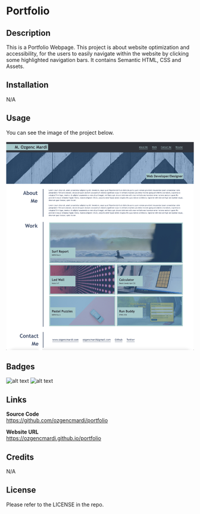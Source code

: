 # Portfolio

## Description

This is a Portfolio Webpage. This project is about website optimization and accessibility, for the users to easily navigate within the website by clicking some highlighted navigation bars. It contains Semantic HTML, CSS and Assets.

## Installation

N/A

## Usage

You can see the image of the project below.
<br><br>
![alt text](images/screenshot.jpg)

## Badges
![alt text](https://img.shields.io/badge/HTML5-E34F26?style=for-the-badge&logo=html5&logoColor=white)
![alt text](https://img.shields.io/badge/CSS3-1572B6?style=for-the-badge&logo=css3&logoColor=white)

## Links

<b>Source Code</b>
<br>
https://github.com/ozgencmardi/portfolio

<b>Website URL</b>
<br>
https://ozgencmardi.github.io/portfolio

## Credits

N/A

## License

Please refer to the LICENSE in the repo.